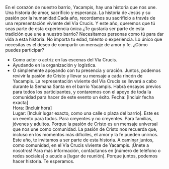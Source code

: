 En el corazón de nuestro barrio, Yacampis, hay una historia que nos une. Una historia de amor, sacrificio y esperanza. La historia de Jesús y su pasión por la humanidad.Cada año, recordamos su sacrificio a través de una representación viviente del Vía Crucis. Y este año, queremos que tú seas parte de esta experiencia única.¿Te gustaría ser parte de esta tradición que une a nuestro barrio? Necesitamos personas como tú para dar vida a esta historia. No importa tu edad, talento o experiencia. Lo único que necesitas es el deseo de compartir un mensaje de amor y fe.
¿Cómo puedes participar?  
- Como actor o actriz en las escenas del Vía Crucis.  
- Ayudando en la organización y logística.  
- O simplemente apoyando con tu presencia y oración.
Juntos, podemos revivir la pasión de Cristo y llevar su mensaje a cada rincón de Yacampis.
La representación viviente del Vía Crucis se llevará a cabo durante la Semana Santa en el barrio Yacampis. Habrá ensayos previos para todos los participantes, y contaremos con el apoyo de toda la comunidad para hacer de este evento un éxito.
Fecha: [Incluir fecha exacta]  
Hora: [Incluir hora]  
Lugar: [Incluir lugar exacto, como una calle o plaza del barrio].
Este es un evento para todos. Para creyentes y no creyentes. Para familias, jóvenes y adultos. Porque la pasión de Cristo es un mensaje universal que nos une como comunidad.
La pasión de Cristo nos recuerda que, incluso en los momentos más difíciles, el amor y la fe pueden unirnos. Este año, te invitamos a ser parte de esta historia. A caminar juntos, como comunidad, en el Vía Crucis viviente de Yacampis.
¡Únete a nosotros! Para más información, contáctanos en [número de teléfono o redes sociales] o acude a [lugar de reunión].
Porque juntos, podemos hacer historia. Te esperamos.